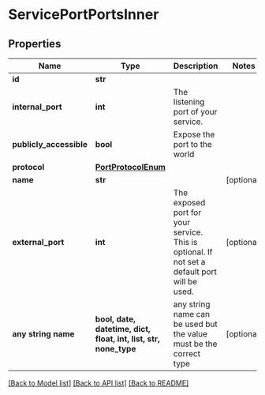 # ServicePortPortsInner


## Properties
Name | Type | Description | Notes
------------ | ------------- | ------------- | -------------
**id** | **str** |  | 
**internal_port** | **int** | The listening port of your service. | 
**publicly_accessible** | **bool** | Expose the port to the world | 
**protocol** | [**PortProtocolEnum**](PortProtocolEnum.md) |  | 
**name** | **str** |  | [optional] 
**external_port** | **int** | The exposed port for your service. This is optional. If not set a default port will be used. | [optional] 
**any string name** | **bool, date, datetime, dict, float, int, list, str, none_type** | any string name can be used but the value must be the correct type | [optional]

[[Back to Model list]](../README.md#documentation-for-models) [[Back to API list]](../README.md#documentation-for-api-endpoints) [[Back to README]](../README.md)


